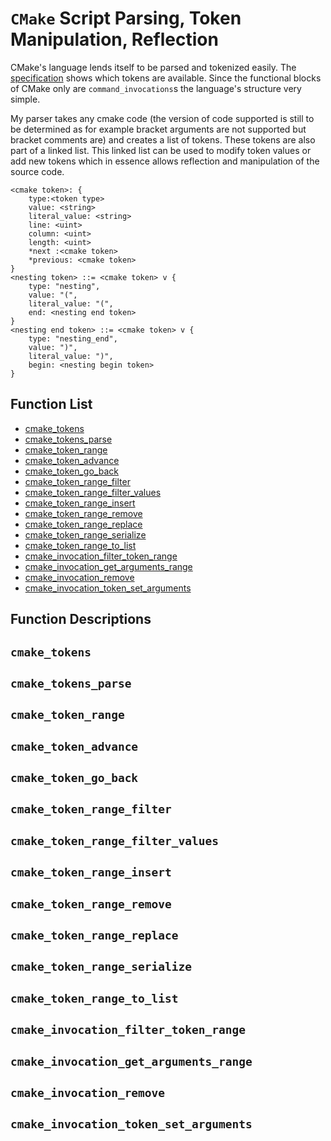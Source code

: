 # `CMake` Script Parsing, Token Manipulation, Reflection

CMake's language lends itself to be parsed and tokenized easily. The [specification](http://www.cmake.org/cmake/help/v3.0/manual/cmake-language.7.html#syntax) shows which tokens are available.  Since the functional blocks of CMake only are `command_invocations`s the language's structure very simple.  

My parser takes any cmake code (the version of code supported is still to be determined as for example bracket arguments are not supported but bracket comments are) and creates a list of tokens.  These tokens are also part of a linked list.  This linked list can be used to modify token values or add new tokens which in essence allows reflection and manipulation of the source code.

```
<cmake token>: {
    type:<token type>
    value: <string>
    literal_value: <string>
    line: <uint>
    column: <uint>
    length: <uint>
    *next :<cmake token>
    *previous: <cmake token>
}
<nesting token> ::= <cmake token> v {
    type: "nesting",
    value: "(",
    literal_value: "(",
    end: <nesting end token>
}
<nesting end token> ::= <cmake token> v {
    type: "nesting_end",
    value: ")",
    literal_value: ")",
    begin: <nesting begin token>
}
```






## Function List


* [cmake_tokens](#cmake_tokens)
* [cmake_tokens_parse](#cmake_tokens_parse)
* [cmake_token_range](#cmake_token_range)
* [cmake_token_advance](#cmake_token_advance)
* [cmake_token_go_back](#cmake_token_go_back)
* [cmake_token_range_filter](#cmake_token_range_filter)
* [cmake_token_range_filter_values](#cmake_token_range_filter_values)
* [cmake_token_range_insert](#cmake_token_range_insert)
* [cmake_token_range_remove](#cmake_token_range_remove)
* [cmake_token_range_replace](#cmake_token_range_replace)
* [cmake_token_range_serialize](#cmake_token_range_serialize)
* [cmake_token_range_to_list](#cmake_token_range_to_list)
* [cmake_invocation_filter_token_range](#cmake_invocation_filter_token_range)
* [cmake_invocation_get_arguments_range](#cmake_invocation_get_arguments_range)
* [cmake_invocation_remove](#cmake_invocation_remove)
* [cmake_invocation_token_set_arguments](#cmake_invocation_token_set_arguments) 

## Function Descriptions

## <a name="cmake_tokens"></a> `cmake_tokens`





## <a name="cmake_tokens_parse"></a> `cmake_tokens_parse`





## <a name="cmake_token_range"></a> `cmake_token_range`





## <a name="cmake_token_advance"></a> `cmake_token_advance`





## <a name="cmake_token_go_back"></a> `cmake_token_go_back`





## <a name="cmake_token_range_filter"></a> `cmake_token_range_filter`





## <a name="cmake_token_range_filter_values"></a> `cmake_token_range_filter_values`





## <a name="cmake_token_range_insert"></a> `cmake_token_range_insert`





## <a name="cmake_token_range_remove"></a> `cmake_token_range_remove`





## <a name="cmake_token_range_replace"></a> `cmake_token_range_replace`





## <a name="cmake_token_range_serialize"></a> `cmake_token_range_serialize`





## <a name="cmake_token_range_to_list"></a> `cmake_token_range_to_list`





## <a name="cmake_invocation_filter_token_range"></a> `cmake_invocation_filter_token_range`





## <a name="cmake_invocation_get_arguments_range"></a> `cmake_invocation_get_arguments_range`





## <a name="cmake_invocation_remove"></a> `cmake_invocation_remove`





## <a name="cmake_invocation_token_set_arguments"></a> `cmake_invocation_token_set_arguments`





 



